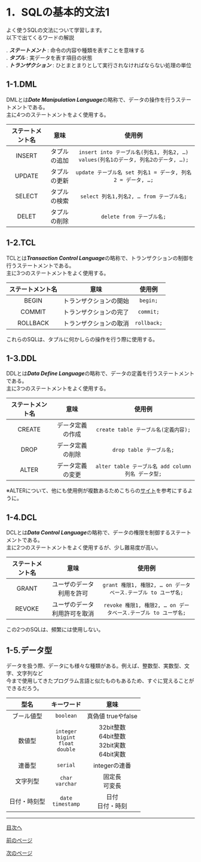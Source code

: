 # 1．SQLの基本的文法1

よく使うSQLの文法について学習します。  
以下で出てくるワードの解説  

. ***ステートメント*** : 命令の内容や種類を表すことを意味する  
. ***タプル*** : 実データを表す項目の状態  
. ***トランザクション*** : ひとまとまりとして実行されなければならない処理の単位  


## 1-1.DML

DMLとは***Date Manipulation Language***の略称で、データの操作を行うステートメントである。  
主に4つのステートメントをよく使用する。  

| ステートメント名 | 意味 | 使用例 |
| :---: | :---: | :---: |
| INSERT | タプルの追加 |`insert into テーブル名(列名1, 列名2, …) values(列名1のデータ, 列名2のデータ, …);`|
| UPDATE | タプルの更新 |`update テーブル名 set 列名1 = データ, 列名2 = データ, …;`|
| SELECT | タプルの検索 |`select 列名1,列名2, … from テーブル名;`|
| DELET | タプルの削除 |`delete from テーブル名;`|

## 1-2.TCL

TCLとは***Transaction Control Language***の略称で、トランザクションの制御を行うステートメントである。  
主に3つのステートメントをよく使用する。  

| ステートメント名 | 意味 | 使用例 |
| :---: | :---: | :---: |
| BEGIN | トランザクションの開始 |`begin;`|
| COMMIT | トランザクションの完了 |`commit;`|
| ROLLBACK | トランザクションの取消 |`rollback;`|

これらのSQLは、タプルに何かしらの操作を行う際に使用する。  

## 1-3.DDL

DDLとは***Data Define Language***の略称で、データの定義を行うステートメントである。  
主に3つのステートメントをよく使用する。  

| ステートメント名 | 意味 | 使用例 |
| :---: | :---: | :---: |
| CREATE | データ定義の作成 | `create table テーブル名(定義内容);` |
| DROP | データ定義の削除 | `drop table テーブル名;` |
| ALTER | データ定義の変更 | `alter table テーブル名 add column 列名 データ型;` |

※ALTERについて、他にも使用例が複数あるためこちらの[サイト](https://itc.tokyo/sql/alter-table/)を参考にするように。  

## 1-4.DCL

DCLとは***Data Control Language***の略称で、データの権限を制御するステートメントである。  
主に2つのステートメントをよく使用するが、少し難易度が高い。  

| ステートメント名 | 意味 | 使用例 |
| :---: | :---: | :---: |
| GRANT | ユーザのデータ利用を許可 |`grant 権限1, 権限2, … on データベース.テーブル to ユーザ名;`|
| REVOKE | ユーザのデータ利用許可を取消 |`revoke 権限1, 権限2, … on データベース.テーブル to ユーザ名;`|

この2つのSQLは、頻繁には使用しない。  

## 1-5.データ型

データを扱う際、データにも様々な種類がある。例えば、整数型、実数型、文字、文字列など  
今まで使用してきたプログラム言語と似たものもあるため、すぐに覚えることができるだろう。

| 型名 | キーワード | 意味 |
|:---:|:---:|:---:|
|ブール値型|`boolean`|真偽値 trueやfalse|
|数値型|`integer`<br>`bigint`<br>`float`<br>`double`|32bit整数<br>64bit整数<br>32bit実数<br>64bit実数|
|連番型|`serial`|integerの連番|
|文字列型|`char`<br>`varchar`|固定長<br>可変長|
|日付・時刻型|`date`<br>`timestamp`|日付<br>日付・時刻|

___
[目次へ](https://github.com/122yuuki/SDP_DB/blob/main/README.md)  

[前のページ](https://github.com/122yuuki/SDP_DB/blob/main/Section_2/section_2-1.md)

[次のページ](https://github.com/122yuuki/SDP_DB/blob/main/Section_2/section_2-3.md)
